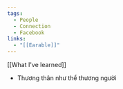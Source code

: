 ```yaml
---
tags:
  - People
  - Connection
  - Facebook
links:
  - "[[Earable]]"
---
```

[[What I've learned]]

- Thương thân như thể thương người